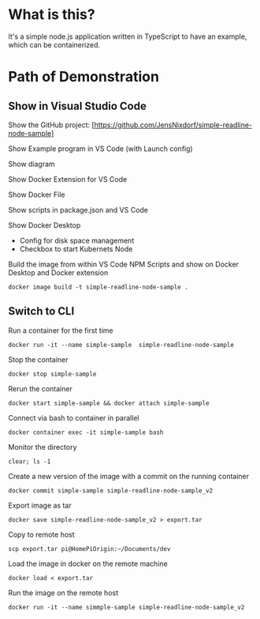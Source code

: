 # What is this?

It's a simple node.js application written in TypeScript to have an example, which can be containerized.

# Path of Demonstration

## Show in Visual Studio Code

Show the GitHub project: [https://github.com/JensNixdorf/simple-readline-node-sample]

Show Example program in VS Code (with Launch config)

Show diagram

Show Docker Extension for VS Code

Show Docker File

Show scripts in package.json and VS Code

Show Docker Desktop
* Config for disk space management
* Checkbox to start Kubernets Node

Build the image from within VS Code NPM Scripts and show on Docker Desktop and Docker extension
```
docker image build -t simple-readline-node-sample .
```

## Switch to CLI

Run a container for the first time
```
docker run -it --name simple-sample  simple-readline-node-sample
```

Stop the container
```
docker stop simple-sample
```

Rerun the container
```
docker start simple-sample && docker attach simple-sample
```

Connect via bash to container in parallel
```
docker container exec -it simple-sample bash
```

Monitor the directory
```
clear; ls -1
```

Create a new version of the image with a commit on the running container
```
docker commit simple-sample simple-readline-node-sample_v2
```

Export image as tar
```
docker save simple-readline-node-sample_v2 > export.tar
```

Copy to remote host
```
scp export.tar pi@HomePiOrigin:~/Documents/dev
```

Load the image in docker on the remote machine
```
docker load < export.tar
```

Run the image on the remote host
```
docker run -it --name simmple-sample simple-readline-node-sample_v2
```